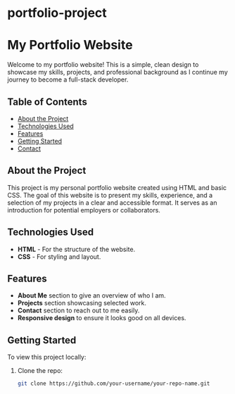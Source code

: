 # portfolio-project
# My Portfolio Website

Welcome to my portfolio website! This is a simple, clean design to showcase my skills, projects, and professional background as I continue my journey to become a full-stack developer.

## Table of Contents

- [About the Project](#about-the-project)
- [Technologies Used](#technologies-used)
- [Features](#features)
- [Getting Started](#getting-started)
- [Contact](#contact)

## About the Project

This project is my personal portfolio website created using HTML and basic CSS. The goal of this website is to present my skills, experience, and a selection of my projects in a clear and accessible format. It serves as an introduction for potential employers or collaborators.

## Technologies Used

- **HTML** - For the structure of the website.
- **CSS** - For styling and layout.

## Features

- **About Me** section to give an overview of who I am.
- **Projects** section showcasing selected work.
- **Contact** section to reach out to me easily.
- **Responsive design** to ensure it looks good on all devices.

## Getting Started

To view this project locally:

1. Clone the repo:
   ```bash
   git clone https://github.com/your-username/your-repo-name.git
